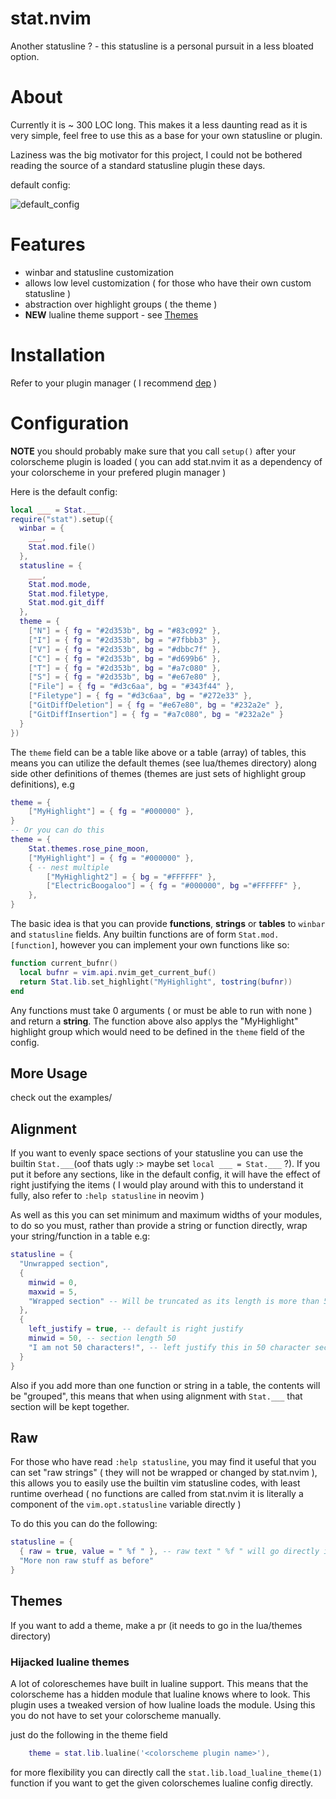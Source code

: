 # stat.nvim
Another statusline ? - this statusline is a personal pursuit in a less bloated
option.

# About
Currently it is ~ 300 LOC long. This makes it a less daunting read as it is
very simple, feel free to use this as a base for your own statusline or plugin.

Laziness was the big motivator for this project, I could not be bothered
reading the source of a standard statusline plugin these days.

default config:

![default_config](https://user-images.githubusercontent.com/77889270/210636551-fa314b64-67fd-4954-8c23-dfdd80353533.png)


# Features
- winbar and statusline customization
- allows low level customization ( for those who have their own custom statusline )
- abstraction over highlight groups ( the theme )
- **NEW** lualine theme support - see [Themes](https://github.com/leath-dub/stat.nvim#Themes)

# Installation
Refer to your plugin manager ( I recommend [dep](https://github.com/chiyadev/dep) )

# Configuration
__NOTE__ you should probably make sure that you call ``setup()`` after your
colorscheme plugin is loaded ( you can add stat.nvim it as a dependency of your
colorscheme in your prefered plugin manager )

Here is the default config:
```lua
local ___ = Stat.___
require("stat").setup({
  winbar = {
    ___,
    Stat.mod.file()
  },
  statusline = {
    ___,
    Stat.mod.mode,
    Stat.mod.filetype,
    Stat.mod.git_diff
  },
  theme = {
    ["N"] = { fg = "#2d353b", bg = "#83c092" },
    ["I"] = { fg = "#2d353b", bg = "#7fbbb3" },
    ["V"] = { fg = "#2d353b", bg = "#dbbc7f" },
    ["C"] = { fg = "#2d353b", bg = "#d699b6" },
    ["T"] = { fg = "#2d353b", bg = "#a7c080" },
    ["S"] = { fg = "#2d353b", bg = "#e67e80" },
    ["File"] = { fg = "#d3c6aa", bg = "#343f44" },
    ["Filetype"] = { fg = "#d3c6aa", bg = "#272e33" },
    ["GitDiffDeletion"] = { fg = "#e67e80", bg = "#232a2e" },
    ["GitDiffInsertion"] = { fg = "#a7c080", bg = "#232a2e" }
  }
})
```

The ``theme`` field can be a table like above or a table (array) of tables, this means
you can utilize the default themes (see lua/themes directory) along side other definitions
of themes (themes are just sets of highlight group definitions), e.g

```lua
theme = {
    ["MyHighlight"] = { fg = "#000000" },
}
-- Or you can do this
theme = {
    Stat.themes.rose_pine_moon,
    ["MyHighlight"] = { fg = "#000000" },
    { -- nest multiple
        ["MyHighlight2"] = { bg = "#FFFFFF" },
        ["ElectricBoogaloo"] = { fg = "#000000", bg ="#FFFFFF" },
    },
}
```

The basic idea is that you can provide **functions**, **strings** or **tables**
to ``winbar`` and ``statusline`` fields. Any builtin functions are of form
``Stat.mod.[function]``, however you can implement your own functions like
so:
```lua
function current_bufnr()
  local bufnr = vim.api.nvim_get_current_buf()
  return Stat.lib.set_highlight("MyHighlight", tostring(bufnr))
end
```
Any functions must take 0 arguments ( or must be able to run with none ) and
return a **string**. The function above also
applys the "MyHighlight" highlight group which would need to be defined in the
``theme`` field of the config.

## More Usage

check out the examples/

## Alignment
If you want to evenly space sections of your statusline you can use the
builtin ``Stat.___``(oof thats ugly :> maybe set ``local ___ = Stat.___`` ?).
If you put it before any sections, like in the default config, it will have the
effect of right justifying the items ( I would play around with this to understand
it fully, also refer to ``:help statusline`` in neovim )

As well as this you can set minimum and maximum widths of your modules, to do
so you must, rather than provide a string or function directly, wrap your
string/function in a table e.g:

```lua
statusline = {
  "Unwrapped section",
  {
    minwid = 0,
    maxwid = 5,
    "Wrapped section" -- Will be truncated as its length is more than 5
  },
  {
    left_justify = true, -- default is right justify
    minwid = 50, -- section length 50
    "I am not 50 characters!", -- left justify this in 50 character section
  }
}
```

Also if you add more than one function or string in a table, the contents will
be "grouped", this means that when using alignment with ``Stat.___`` that
section will be kept together.

## Raw
For those who have read ``:help statusline``, you may find it useful that you
can set "raw strings" ( they will not be wrapped or changed by stat.nvim ),
this allows you to easily use the builtin vim statusline codes, with least
runtime overhead ( no functions are called from stat.nvim it is literally a
component of the ``vim.opt.statusline`` variable directly )

To do this you can do the following:
```lua
statusline = {
  { raw = true, value = " %f " }, -- raw text " %f " will go directly in statusline
  "More non raw stuff as before"
}
```

## Themes

If you want to add a theme, make a pr (it needs to go in the lua/themes directory)

### Hijacked lualine themes

A lot of coloreschemes have built in lualine support. This means that the colorscheme has
a hidden module that lualine knows where to look. This plugin uses a tweaked version of how
lualine loads the module. Using this you do not have to set your colorscheme manually.

just do the following in the theme field
```lua
    theme = stat.lib.lualine('<colorscheme plugin name>'),
```

for more flexibility you can directly call the `stat.lib.load_lualine_theme(1)` function if you
want to get the given colorschemes lualine config directly.
